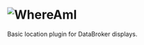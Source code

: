 # ![WhereAmI](http://www.lolcatpics.com/images/wherethe.jpg)

Basic location plugin for DataBroker displays.
